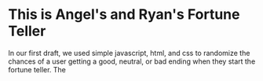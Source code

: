 <h1>This is Angel's and Ryan's Fortune Teller</h1>
<p>In our first draft, we used simple javascript, html, and css to randomize the chances of a user getting a good, neutral, or bad ending when they start the fortune teller. The</p>
